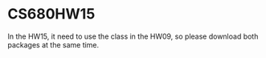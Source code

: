 # CS680HW15
In the HW15, it need to use the class in the HW09, so please download both packages at the same time.
